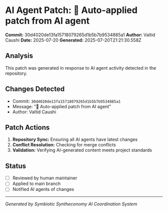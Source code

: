 # AI Agent Patch: 🤖 Auto-applied patch from AI agent

**Commit:** 30d4020de13fa15718079265d1b5b7b9534885a1
**Author:** Valtid Caushi
**Date:** 2025-07-20
**Generated:** 2025-07-20T21:21:30.558Z

## Analysis

This patch was generated in response to AI agent activity detected in the repository.

## Changes Detected

- Commit: `30d4020de13fa15718079265d1b5b7b9534885a1`
- Message: "🤖 Auto-applied patch from AI agent"
- Author: Valtid Caushi

## Patch Actions

1. **Repository Sync:** Ensuring all AI agents have latest changes
2. **Conflict Resolution:** Checking for merge conflicts
3. **Validation:** Verifying AI-generated content meets project standards

## Status

- [ ] Reviewed by human maintainer
- [ ] Applied to main branch
- [ ] Notified AI agents of changes

---
*Generated by Symbiotic Syntheconomy AI Coordination System*
